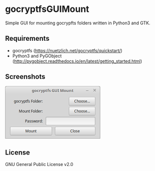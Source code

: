 # gocryptfsGUIMount
Simple GUI for mounting gocrypfts folders written in Python3 and GTK.

## Requirements
- gocryptfs (https://nuetzlich.net/gocryptfs/quickstart/)
- Python3 and PyGObject (http://pygobject.readthedocs.io/en/latest/getting_started.html)

## Screenshots
![Screenshot](screenshot.png?raw=true "Screenshot")

## License
GNU General Public License v2.0
